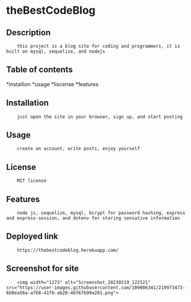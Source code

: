
# theBestCodeBlog
## Description
        this project is a blog site for coding and programmers, it is built on mysql, sequelize, and nodejs
## Table of contents
 *installion
 *usage
 *liscense
 *features        
        
## Installation
        just open the site in your browser, sign up, and start posting
        
## Usage
        create an account, write posts, enjoy yourself
        
        
## License
        MIT license
        

        
## Features
        node js, sequelize, mysql, bcrypt for password hashing, express and express-session, and dotenv for storing sensative information
        
        
## Deployed link
        https://thebestcodeblog.herokuapp.com/
        
## Screenshot for site
        

        
        <img width="1273" alt="Screenshot_20230219_122521" src="https://user-images.githubusercontent.com/109006341/219973473-6b0ea56a-a768-41f6-ab28-4bf67b99a281.png">
